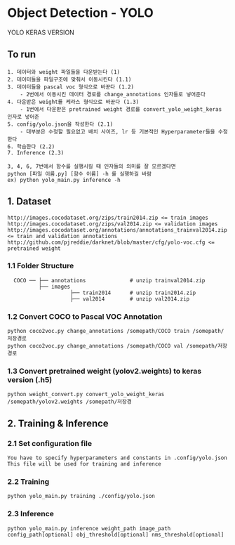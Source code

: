 # Object Detection - YOLO

YOLO KERAS VERSION

## To run
```
1. 데이터와 weight 파일들을 다운받는다 (1)
2. 데이터들을 파일구조에 맞춰서 이동시킨다 (1.1)
3. 데이터들을 pascal voc 형식으로 바꾼다 (1.2)
    - 2번에서 이동시킨 데이터 경로를 change_annotations 인자들로 넣어준다
4. 다운받은 weight를 케라스 형식으로 바꾼다 (1.3)
    - 1번에서 다운받은 pretrained weight 경로를 convert_yolo_weight_keras 인자로 넣어준
5. config/yolo.json을 작성한다 (2.1)
    - 대부분은 수정할 필요없고 배치 사이즈, lr 등 기본적인 Hyperparameter들을 수정한다
6. 학습한다 (2.2)
7. Inference (2.3)

3, 4, 6, 7번에서 함수를 실행시킬 때 인자들의 의미를 잘 모르겠다면 
python [파일 이름.py] [함수 이름] -h 를 실행하길 바람
ex) python yolo_main.py inference -h

```

## 1. Dataset

```
http://images.cocodataset.org/zips/train2014.zip <= train images
http://images.cocodataset.org/zips/val2014.zip <= validation images
http://images.cocodataset.org/annotations/annotations_trainval2014.zip <= train and validation annotations
http://github.com/pjreddie/darknet/blob/master/cfg/yolo-voc.cfg <= pretrained weight
```

### 1.1 Folder Structure

      COCO ── ├── annotations              # unzip trainval2014.zip
              ├── images          
                        ├── train2014      # unzip train2014.zip
                        ├── val2014        # unzip val2014.zip


### 1.2 Convert COCO to Pascal VOC Annotation

```
python coco2voc.py change_annotations /somepath/COCO train /somepath/저장경로
python coco2voc.py change_annotations /somepath/COCO val /somepath/저장경로
```

### 1.3 Convert pretrained weight (yolov2.weights) to keras version (.h5)

```
python weight_convert.py convert_yolo_weight_keras /somepath/yolov2.weights /somepath/저장경
```

## 2. Training & Inference

### 2.1 Set configuration file 
```
You have to specify hyperparameters and constants in .config/yolo.json
This file will be used for training and inference
```

### 2.2 Training
```
python yolo_main.py training ./config/yolo.json
```

### 2.3 Inference
```
python yolo_main.py inference weight_path image_path config_path[optional] obj_threshold[optional] nms_threshold[optional]
```